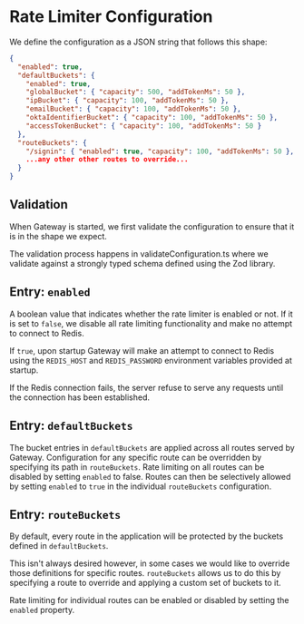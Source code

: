 # Rate Limiter Configuration

We define the configuration as a JSON string that follows this shape:

```json
{
  "enabled": true,
  "defaultBuckets": {
    "enabled": true,
    "globalBucket": { "capacity": 500, "addTokenMs": 50 },
    "ipBucket": { "capacity": 100, "addTokenMs": 50 },
    "emailBucket": { "capacity": 100, "addTokenMs": 50 },
    "oktaIdentifierBucket": { "capacity": 100, "addTokenMs": 50 },
    "accessTokenBucket": { "capacity": 100, "addTokenMs": 50 }
  },
  "routeBuckets": {
    "/signin": { "enabled": true, "capacity": 100, "addTokenMs": 50 },
    ...any other other routes to override...
  }
}
```

## Validation

When Gateway is started, we first validate the configuration to ensure that it is in the shape we expect.

The validation process happens in validateConfiguration.ts where we validate against a strongly typed schema defined using the Zod library.

## Entry: `enabled`

A boolean value that indicates whether the rate limiter is enabled or not. If it is set to `false`, we disable all rate limiting functionality and make no attempt to connect to Redis.

If `true`, upon startup Gateway will make an attempt to connect to Redis using the `REDIS_HOST` and `REDIS_PASSWORD` environment variables provided at startup.

If the Redis connection fails, the server refuse to serve any requests until the connection has been established.

## Entry: `defaultBuckets`

The bucket entries in `defaultBuckets` are applied across all routes served by Gateway. Configuration for any specific route can be overridden by specifying its path in `routeBuckets`. Rate limiting on all routes can be disabled by setting `enabled` to false. Routes can then be selectively allowed by setting `enabled` to `true` in the individual `routeBuckets` configuration.

## Entry: `routeBuckets`

By default, every route in the application will be protected by the buckets defined in `defaultBuckets`.

This isn't always desired however, in some cases we would like to override those definitions for specific routes. `routeBuckets` allows us to do this by specifying a route to override and applying a custom set of buckets to it.

Rate limiting for individual routes can be enabled or disabled by setting the `enabled` property.
